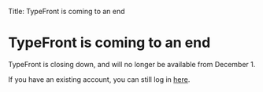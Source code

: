 Title: TypeFront is coming to an end

# TypeFront is coming to an end

TypeFront is closing down, and will no longer be available from December 1.

If you have an existing account, you can still log in [here](/login).
